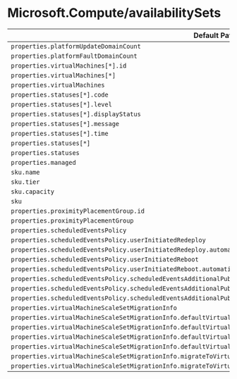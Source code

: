 # Microsoft.Compute/availabilitySets

| Default Path | Alias |
|---|---|
| `properties.platformUpdateDomainCount` | `Microsoft.Compute/availabilitySets/platformUpdateDomainCount` |
| `properties.platformFaultDomainCount` | `Microsoft.Compute/availabilitySets/platformFaultDomainCount` |
| `properties.virtualMachines[*].id` | `Microsoft.Compute/availabilitySets/virtualMachines[*].id` |
| `properties.virtualMachines[*]` | `Microsoft.Compute/availabilitySets/virtualMachines[*]` |
| `properties.virtualMachines` | `Microsoft.Compute/availabilitySets/virtualMachines` |
| `properties.statuses[*].code` | `Microsoft.Compute/availabilitySets/statuses[*].code` |
| `properties.statuses[*].level` | `Microsoft.Compute/availabilitySets/statuses[*].level` |
| `properties.statuses[*].displayStatus` | `Microsoft.Compute/availabilitySets/statuses[*].displayStatus` |
| `properties.statuses[*].message` | `Microsoft.Compute/availabilitySets/statuses[*].message` |
| `properties.statuses[*].time` | `Microsoft.Compute/availabilitySets/statuses[*].time` |
| `properties.statuses[*]` | `Microsoft.Compute/availabilitySets/statuses[*]` |
| `properties.statuses` | `Microsoft.Compute/availabilitySets/statuses` |
| `properties.managed` | `Microsoft.Compute/availabilitySets/managed` |
| `sku.name` | `Microsoft.Compute/availabilitySets/sku.name` |
| `sku.tier` | `Microsoft.Compute/availabilitySets/sku.tier` |
| `sku.capacity` | `Microsoft.Compute/availabilitySets/sku.capacity` |
| `sku` | `Microsoft.Compute/availabilitySets/sku` |
| `properties.proximityPlacementGroup.id` | `Microsoft.Compute/availabilitySets/proximityPlacementGroup.id` |
| `properties.proximityPlacementGroup` | `Microsoft.Compute/availabilitySets/proximityPlacementGroup` |
| `properties.scheduledEventsPolicy` | `Microsoft.Compute/availabilitySets/scheduledEventsPolicy` |
| `properties.scheduledEventsPolicy.userInitiatedRedeploy` | `Microsoft.Compute/availabilitySets/scheduledEventsPolicy.userInitiatedRedeploy` |
| `properties.scheduledEventsPolicy.userInitiatedRedeploy.automaticallyApprove` | `Microsoft.Compute/availabilitySets/scheduledEventsPolicy.userInitiatedRedeploy.automaticallyApprove` |
| `properties.scheduledEventsPolicy.userInitiatedReboot` | `Microsoft.Compute/availabilitySets/scheduledEventsPolicy.userInitiatedReboot` |
| `properties.scheduledEventsPolicy.userInitiatedReboot.automaticallyApprove` | `Microsoft.Compute/availabilitySets/scheduledEventsPolicy.userInitiatedReboot.automaticallyApprove` |
| `properties.scheduledEventsPolicy.scheduledEventsAdditionalPublishingTargets` | `Microsoft.Compute/availabilitySets/scheduledEventsPolicy.scheduledEventsAdditionalPublishingTargets` |
| `properties.scheduledEventsPolicy.scheduledEventsAdditionalPublishingTargets.eventGridAndResourceGraph` | `Microsoft.Compute/availabilitySets/scheduledEventsPolicy.scheduledEventsAdditionalPublishingTargets.eventGridAndResourceGraph` |
| `properties.scheduledEventsPolicy.scheduledEventsAdditionalPublishingTargets.eventGridAndResourceGraph.enable` | `Microsoft.Compute/availabilitySets/scheduledEventsPolicy.scheduledEventsAdditionalPublishingTargets.eventGridAndResourceGraph.enable` |
| `properties.virtualMachineScaleSetMigrationInfo` | `Microsoft.Compute/availabilitySets/virtualMachineScaleSetMigrationInfo` |
| `properties.virtualMachineScaleSetMigrationInfo.defaultVirtualMachineScaleSetInfo` | `Microsoft.Compute/availabilitySets/virtualMachineScaleSetMigrationInfo.defaultVirtualMachineScaleSetInfo` |
| `properties.virtualMachineScaleSetMigrationInfo.defaultVirtualMachineScaleSetInfo.constrainedMaximumCapacity` | `Microsoft.Compute/availabilitySets/virtualMachineScaleSetMigrationInfo.defaultVirtualMachineScaleSetInfo.constrainedMaximumCapacity` |
| `properties.virtualMachineScaleSetMigrationInfo.defaultVirtualMachineScaleSetInfo.defaultVirtualMachineScaleSet` | `Microsoft.Compute/availabilitySets/virtualMachineScaleSetMigrationInfo.defaultVirtualMachineScaleSetInfo.defaultVirtualMachineScaleSet` |
| `properties.virtualMachineScaleSetMigrationInfo.defaultVirtualMachineScaleSetInfo.defaultVirtualMachineScaleSet.id` | `Microsoft.Compute/availabilitySets/virtualMachineScaleSetMigrationInfo.defaultVirtualMachineScaleSetInfo.defaultVirtualMachineScaleSet.id` |
| `properties.virtualMachineScaleSetMigrationInfo.migrateToVirtualMachineScaleSet` | `Microsoft.Compute/availabilitySets/virtualMachineScaleSetMigrationInfo.migrateToVirtualMachineScaleSet` |
| `properties.virtualMachineScaleSetMigrationInfo.migrateToVirtualMachineScaleSet.id` | `Microsoft.Compute/availabilitySets/virtualMachineScaleSetMigrationInfo.migrateToVirtualMachineScaleSet.id` |


